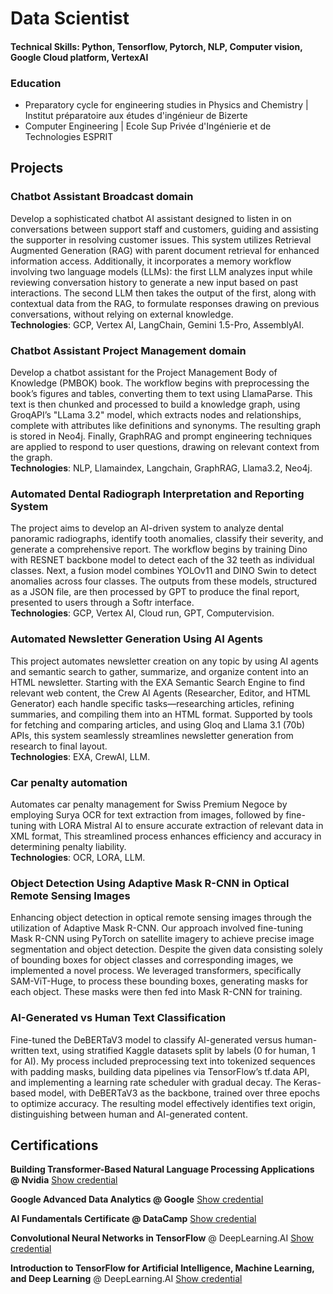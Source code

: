 # Data Scientist
#### Technical Skills: Python, Tensorflow, Pytorch, NLP, Computer vision, Google Cloud platform, VertexAI

### Education
- Preparatory cycle for engineering studies in Physics and Chemistry | Institut préparatoire aux études d'ingénieur de Bizerte 
- Computer Engineering | Ecole Sup Privée d'Ingénierie et de Technologies ESPRIT

## Projects

### Chatbot Assistant Broadcast domain
Develop a sophisticated chatbot AI assistant designed to listen in on conversations between support staff and customers, guiding and assisting the supporter in resolving customer issues. This system utilizes Retrieval Augmented Generation (RAG) with parent document retrieval for enhanced information access. Additionally, it incorporates a memory workflow involving two language models (LLMs): the first LLM analyzes input while reviewing conversation history to generate a new input based on past interactions. The second LLM then takes the output of the first, along with contextual data from the RAG, to formulate responses drawing on previous conversations, without relying on external knowledge. <br>
**Technologies**: GCP, Vertex AI, LangChain, Gemini 1.5-Pro, AssemblyAI.

### Chatbot Assistant Project Management domain
Develop a chatbot assistant for the Project Management Body of Knowledge (PMBOK) book. The workflow begins with preprocessing the book’s figures and tables, converting them to text using LlamaParse. This text is then chunked and processed to build a knowledge graph, using GroqAPI’s "LLama 3.2" model, which extracts nodes and relationships, complete with attributes like definitions and synonyms. The resulting graph is stored in Neo4j. Finally, GraphRAG and prompt engineering techniques are applied to respond to user questions, drawing on relevant context from the graph. <br>
**Technologies**: NLP, Llamaindex, Langchain, GraphRAG, Llama3.2, Neo4j.

### Automated Dental Radiograph Interpretation and Reporting System
The project aims to develop an AI-driven system to analyze dental panoramic radiographs, identify tooth anomalies, classify their severity, and generate a comprehensive report. The workflow begins by training Dino with RESNET backbone model to detect each of the 32 teeth as individual classes. Next, a fusion model combines YOLOv11 and DINO Swin to detect anomalies across four classes. The outputs from these models, structured as a JSON file, are then processed by GPT to produce the final report, presented to users through a Softr interface. <br>
**Technologies**: GCP, Vertex AI, Cloud run, GPT, Computervision.

### Automated Newsletter Generation Using AI Agents 
This project automates newsletter creation on any topic by using AI agents and semantic search to gather, summarize, and organize content into an HTML newsletter. Starting with the EXA Semantic Search Engine to find relevant web content, the Crew AI Agents (Researcher, Editor, and HTML Generator) each handle specific tasks—researching articles, refining summaries, and compiling them into an HTML format. Supported by tools for fetching and comparing articles, and using Gloq and Llama 3.1 (70b) APIs, this system seamlessly streamlines newsletter generation from research to final layout. <br> 
**Technologies**: EXA, CrewAI, LLM.

### Car penalty automation
Automates car penalty management for Swiss Premium Negoce by employing Surya OCR for text extraction from images, followed by fine-tuning with LORA Mistral AI to ensure accurate extraction of relevant data in XML format, This streamlined process enhances efficiency and accuracy in determining penalty liability. <br>
**Technologies**: OCR, LORA, LLM.

### Object Detection Using Adaptive Mask R-CNN in Optical Remote Sensing Images
Enhancing object detection in optical remote sensing images through the utilization of Adaptive Mask R-CNN. Our approach involved fine-tuning Mask R-CNN using PyTorch on satellite imagery to achieve precise image segmentation and object detection. Despite the given data consisting solely of bounding boxes for object classes and corresponding images, we implemented a novel process. We leveraged transformers, specifically SAM-ViT-Huge, to process these bounding boxes, generating masks for each object. These masks were then fed into Mask R-CNN for training.

### AI-Generated vs Human Text Classification
Fine-tuned the DeBERTaV3 model to classify AI-generated versus human-written text, using stratified Kaggle datasets split by labels (0 for human, 1 for AI). My process included preprocessing text into tokenized sequences with padding masks, building data pipelines via TensorFlow’s tf.data API, and implementing a learning rate scheduler with gradual decay. The Keras-based model, with DeBERTaV3 as the backbone, trained over three epochs to optimize accuracy. The resulting model effectively identifies text origin, distinguishing between human and AI-generated content.

## Certifications
**Building Transformer-Based Natural Language Processing Applications @ Nvidia** [Show credential](https://learn.nvidia.com/certificates?id=ahaye6feRYeSQh06u6mn8g)

**Google Advanced Data Analytics @ Google** [Show credential](https://www.coursera.org/account/accomplishments/professional-cert/SQMNADXE4MRZ)

**AI Fundamentals Certificate @ DataCamp** [Show credential](https://www.datacamp.com/skill-verification/AIF0027935450689)

**Convolutional Neural Networks in TensorFlow** @ DeepLearning.AI [Show credential](https://www.coursera.org/account/accomplishments/certificate/KLF7Z2MU6WGN)

**Introduction to TensorFlow for Artificial Intelligence, Machine Learning, and Deep Learning** @ DeepLearning.AI [Show credential](https://www.coursera.org/account/accomplishments/certificate/RR84ZBJ5V72U)

